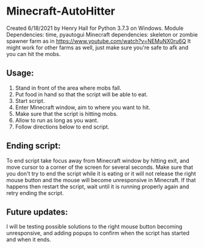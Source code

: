 # Minecraft-AutoHitter
Created 6/18/2021 by Henry Hall for Python 3.7.3 on Windows.
Module Dependencies: time, pyautogui
Minecraft dependencies: skeleton or zombie spawner farm as in https://www.youtube.com/watch?v=NEMuNX0ru6Q
It might work for other farms as well, just make sure you're safe to afk and you can hit the mobs.

## Usage:
1. Stand in front of the area where mobs fall.
2. Put food in hand so that the script will be able to eat.
3. Start script.
4. Enter Minecraft window, aim to where you want to hit.
5. Make sure that the script is hitting mobs.
6. Allow to run as long as you want.
7. Follow directions below to end script.

## Ending script:
To end script take focus away from Minecraft window by hitting exit, and move cursor to a corner of the screen for several seconds.
Make sure that you don't try to end the script while it is eating or it will not release the right mouse button and the mouse will become unresponsive in Minecraft. If that happens then restart the script, wait until it is running properly again and retry ending the script.

## Future updates:
I will be testing possible solutions to the right mouse button becoming unresponsive, and adding popups to confirm when the script has started and when it ends.
